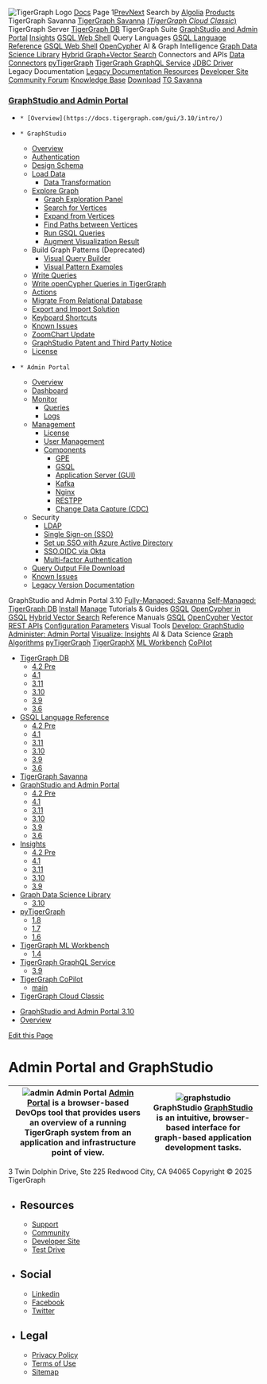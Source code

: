 ![TigerGraph Logo](https://www.tigergraph.com/wp-content/uploads/2020/05/TG_LOGO.svg) [Docs](https://docs.tigergraph.com/home)
Page 1[Prev](https://docs.tigergraph.com/gui/3.10/intro/)[Next](https://docs.tigergraph.com/gui/3.10/intro/)
Search by [Algolia](https://www.algolia.com/docsearch)
[Products](https://docs.tigergraph.com/gui/3.10/intro/)
TigerGraph Savanna
[TigerGraph Savanna](https://docs.tigergraph.com/savanna/main/overview/) [(_TigerGraph Cloud Classic_)](https://docs.tigergraph.com/cloud/main/start/overview)
TigerGraph Server
[TigerGraph DB](https://docs.tigergraph.com/tigergraph-server/4.2/intro/)
TigerGraph Suite
[GraphStudio and Admin Portal](https://docs.tigergraph.com/gui/4.2/intro/) [Insights](https://docs.tigergraph.com/insights/4.2/intro/) [GSQL Web Shell](https://docs.tigergraph.com/tigergraph-server/current/gsql-shell/web)
Query Languages
[GSQL Language Reference](https://docs.tigergraph.com/gsql-ref/4.2/intro/) [GSQL Web Shell](https://docs.tigergraph.com/tigergraph-server/current/gsql-shell/web) [OpenCypher](https://docs.tigergraph.com/gsql-ref/current/opencypher-in-gsql)
AI & Graph Intelligence
[Graph Data Science Library](https://docs.tigergraph.com/graph-ml/3.10/intro/) [Hybrid Graph+Vector Search](https://docs.tigergraph.com/gsql-ref/current/vector/)
Connectors and APIs
[Data Connectors](https://docs.tigergraph.com/tigergraph-server/current/data-loading) [pyTigerGraph](https://docs.tigergraph.com/pytigergraph/1.8/intro/) [TigerGraph GraphQL Service](https://docs.tigergraph.com/graphql/3.9/) [JDBC Driver](https://github.com/tigergraph/ecosys/tree/master/tools/etl/tg-jdbc-driver)
Legacy Documentation
[ Legacy Documentation ](https://docs-legacy.tigergraph.com)
[Resources](https://docs.tigergraph.com/gui/3.10/intro/)
[Developer Site](https://dev.tigergraph.com/) [Community Forum](https://community.tigergraph.com/) [Knowledge Base](https://tigergraph.freshdesk.com/support/solutions)
[Download](https://dl.tigergraph.com)
[ TG Savanna](https://savanna.tgcloud.io)
### [GraphStudio and Admin Portal](https://docs.tigergraph.com/gui/3.10/intro/)
  *     * [Overview](https://docs.tigergraph.com/gui/3.10/intro/)
  *     * GraphStudio
      * [Overview](https://docs.tigergraph.com/gui/3.10/graphstudio/overview)
      * [Authentication](https://docs.tigergraph.com/gui/3.10/graphstudio/user-access-management)
      * [Design Schema](https://docs.tigergraph.com/gui/3.10/graphstudio/design-schema)
      * [Load Data](https://docs.tigergraph.com/gui/3.10/graphstudio/load-data)
        * [Data Transformation](https://docs.tigergraph.com/gui/3.10/graphstudio/data-transformation)
      * [Explore Graph](https://docs.tigergraph.com/gui/3.10/graphstudio/explore-graph/README)
        * [Graph Exploration Panel](https://docs.tigergraph.com/gui/3.10/graphstudio/explore-graph/graph-exploration-panel)
        * [Search for Vertices](https://docs.tigergraph.com/gui/3.10/graphstudio/explore-graph/search-for-vertices)
        * [Expand from Vertices](https://docs.tigergraph.com/gui/3.10/graphstudio/explore-graph/expand-from-vertices)
        * [Find Paths between Vertices](https://docs.tigergraph.com/gui/3.10/graphstudio/explore-graph/find-paths-between-vertices)
        * [Run GSQL Queries](https://docs.tigergraph.com/gui/3.10/graphstudio/explore-graph/run-gsql-queries)
        * [Augment Visualization Result](https://docs.tigergraph.com/gui/3.10/graphstudio/explore-graph/augment-visualization-result)
      * Build Graph Patterns (Deprecated)
        * [Visual Query Builder](https://docs.tigergraph.com/gui/3.10/graphstudio/build-graph-patterns/visual-query-builder-overview)
        * [Visual Pattern Examples](https://docs.tigergraph.com/gui/3.10/graphstudio/build-graph-patterns/visual-pattern-examples)
      * [Write Queries](https://docs.tigergraph.com/gui/3.10/graphstudio/write-queries)
      * [Write openCypher Queries in TigerGraph](https://docs.tigergraph.com/gui/3.10/graphstudio/write-open-cypher-queries-in-tigergraph)
      * [Actions](https://docs.tigergraph.com/gui/3.10/graphstudio/actions)
      * [Migrate From Relational Database](https://docs.tigergraph.com/gui/3.10/graphstudio/migrate-from-relational-database)
      * [Export and Import Solution](https://docs.tigergraph.com/gui/3.10/graphstudio/export-and-import-solution)
      * [Keyboard Shortcuts](https://docs.tigergraph.com/gui/3.10/graphstudio/keyboard-shortcuts)
      * [Known Issues](https://docs.tigergraph.com/gui/3.10/graphstudio/known-issues)
      * [ZoomChart Update](https://docs.tigergraph.com/gui/3.10/graphstudio/graphstudio-zoomchart-update)
      * [GraphStudio Patent and Third Party Notice](https://docs.tigergraph.com/gui/3.10/graphstudio/patent-and-third-party-notice)
      * [License](https://docs.tigergraph.com/gui/3.10/graphstudio/license)
  *     * Admin Portal
      * [Overview](https://docs.tigergraph.com/gui/3.10/admin-portal/overview)
      * [Dashboard](https://docs.tigergraph.com/gui/3.10/admin-portal/dashboard)
      * [Monitor](https://docs.tigergraph.com/gui/3.10/admin-portal/monitoring/README)
        * [Queries](https://docs.tigergraph.com/gui/3.10/admin-portal/monitoring/queries)
        * [Logs](https://docs.tigergraph.com/gui/3.10/admin-portal/monitoring/log-viewer)
      * [Management](https://docs.tigergraph.com/gui/3.10/admin-portal/management/README)
        * [License](https://docs.tigergraph.com/gui/3.10/admin-portal/management/license)
        * [User Management](https://docs.tigergraph.com/gui/3.10/admin-portal/management/user-management)
        * [Components](https://docs.tigergraph.com/gui/3.10/admin-portal/components/README)
          * [GPE](https://docs.tigergraph.com/gui/3.10/admin-portal/components/gpe)
          * [GSQL](https://docs.tigergraph.com/gui/3.10/admin-portal/components/gsql)
          * [Application Server (GUI)](https://docs.tigergraph.com/gui/3.10/admin-portal/components/gui)
          * [Kafka](https://docs.tigergraph.com/gui/3.10/admin-portal/components/kafka)
          * [Nginx](https://docs.tigergraph.com/gui/3.10/admin-portal/components/nginx)
          * [RESTPP](https://docs.tigergraph.com/gui/3.10/admin-portal/components/restpp)
          * [Change Data Capture (CDC)](https://docs.tigergraph.com/gui/3.10/admin-portal/components/cdc)
      * Security
        * [LDAP](https://docs.tigergraph.com/gui/3.10/admin-portal/security/ldap)
        * [Single Sign-on (SSO)](https://docs.tigergraph.com/gui/3.10/admin-portal/security/sso)
        * [Set up SSO with Azure Active Directory](https://docs.tigergraph.com/gui/3.10/admin-portal/security/sso-aad)
        * [SSO.OIDC via Okta](https://docs.tigergraph.com/gui/3.10/admin-portal/security/sso-oidc-okta)
        * [Multi-factor Authentication](https://docs.tigergraph.com/gui/3.10/admin-portal/security/mfa)
      * [Query Output File Download](https://docs.tigergraph.com/gui/3.10/admin-portal/gsql-output-file)
      * [Known Issues](https://docs.tigergraph.com/gui/3.10/admin-portal/known-issues)
    * [Legacy Version Documentation](https://docs.tigergraph.com/gui/3.10/intro/legacy-tg-versions)


GraphStudio and Admin Portal 3.10
[Fully-Managed: Savanna](https://docs.tigergraph.com/savanna/main/overview/)
[Self-Managed: TigerGraph DB](https://docs.tigergraph.com/tigergraph-server/4.2/intro/)
[Install](https://docs.tigergraph.com/tigergraph-server/current/getting-started/) [Manage](https://docs.tigergraph.com/tigergraph-server/current/system-management/)
Tutorials & Guides
[GSQL](https://github.com/tigergraph/ecosys/blob/master/tutorials/GSQL.md) [OpenCypher in GSQL](https://github.com/tigergraph/ecosys/blob/master/tutorials/Cypher.md) [Hybrid Vector Search](https://github.com/tigergraph/ecosys/blob/master/tutorials/VectorSearch.md)
Reference Manuals
[GSQL](https://docs.tigergraph.com/gsql-ref/4.2/intro/) [OpenCypher](https://docs.tigergraph.com/gsql-ref/current/opencypher-in-gsql/) [Vector](https://docs.tigergraph.com/gsql-ref/current/vector/) [REST APIs](https://docs.tigergraph.com/tigergraph-server/current/api/) [Configuration Parameters](https://docs.tigergraph.com/tigergraph-server/current/reference/configuration-parameters)
Visual Tools
[Develop: GraphStudio](https://docs.tigergraph.com/gui/4.2/intro/) [Administer: Admin Portal](https://docs.tigergraph.com/gui/4.2/intro/) [Visualize: Insights](https://docs.tigergraph.com/insights/4.2/intro/)
AI & Data Science
[Graph Algorithms](https://docs.tigergraph.com/graph-ml/3.10/intro/) [pyTigerGraph](https://docs.tigergraph.com/pytigergraph/1.8/intro/) [TigerGraphX](https://github.com/tigergraph/ecosys/blob/master/tutorials/TigerGraphX.md) [ML Workbench](https://docs.tigergraph.com/ml-workbench/1.4/intro/) [CoPilot](https://docs.tigergraph.com/tg-copilot/intro/)
  * [TigerGraph DB](https://docs.tigergraph.com/tigergraph-server/4.2/intro/)
    * [4.2 Pre](https://docs.tigergraph.com/tigergraph-server/4.2/intro/)
    * [4.1](https://docs.tigergraph.com/tigergraph-server/4.1/intro/)
    * [3.11](https://docs.tigergraph.com/tigergraph-server/3.11/intro/)
    * [3.10](https://docs.tigergraph.com/tigergraph-server/3.10/intro/)
    * [3.9](https://docs.tigergraph.com/tigergraph-server/3.9/intro/)
    * [3.6](https://docs.tigergraph.com/tigergraph-server/3.6/intro/)
  * [GSQL Language Reference](https://docs.tigergraph.com/gsql-ref/4.2/intro/)
    * [4.2 Pre](https://docs.tigergraph.com/gsql-ref/4.2/intro/)
    * [4.1](https://docs.tigergraph.com/gsql-ref/4.1/intro/)
    * [3.11](https://docs.tigergraph.com/gsql-ref/3.11/intro/)
    * [3.10](https://docs.tigergraph.com/gsql-ref/3.10/intro/)
    * [3.9](https://docs.tigergraph.com/gsql-ref/3.9/intro/)
    * [3.6](https://docs.tigergraph.com/gsql-ref/3.6/intro/intro)
  * [TigerGraph Savanna](https://docs.tigergraph.com/savanna/main/overview/)
  * [GraphStudio and Admin Portal](https://docs.tigergraph.com/gui/4.2/intro/)
    * [4.2 Pre](https://docs.tigergraph.com/gui/4.2/intro/)
    * [4.1](https://docs.tigergraph.com/gui/4.1/intro/)
    * [3.11](https://docs.tigergraph.com/gui/3.11/intro/)
    * [3.10](https://docs.tigergraph.com/gui/3.10/intro/)
    * [3.9](https://docs.tigergraph.com/gui/3.9/intro/)
    * [3.6](https://docs.tigergraph.com/gui/3.6/graphstudio/overview)
  * [Insights](https://docs.tigergraph.com/insights/4.2/intro/)
    * [4.2 Pre](https://docs.tigergraph.com/insights/4.2/intro/)
    * [4.1](https://docs.tigergraph.com/insights/4.1/intro/)
    * [3.11](https://docs.tigergraph.com/insights/3.11/intro/)
    * [3.10](https://docs.tigergraph.com/insights/3.10/intro/)
    * [3.9](https://docs.tigergraph.com/insights/3.9/intro/)
  * [Graph Data Science Library](https://docs.tigergraph.com/graph-ml/3.10/intro/)
    * [3.10](https://docs.tigergraph.com/graph-ml/3.10/intro/)
  * [pyTigerGraph](https://docs.tigergraph.com/pytigergraph/1.8/intro/)
    * [1.8](https://docs.tigergraph.com/pytigergraph/1.8/intro/)
    * [1.7](https://docs.tigergraph.com/pytigergraph/1.7/intro/)
    * [1.6](https://docs.tigergraph.com/pytigergraph/1.6/intro/)
  * [TigerGraph ML Workbench](https://docs.tigergraph.com/ml-workbench/1.4/intro/)
    * [1.4](https://docs.tigergraph.com/ml-workbench/1.4/intro/)
  * [TigerGraph GraphQL Service](https://docs.tigergraph.com/graphql/3.9/)
    * [3.9](https://docs.tigergraph.com/graphql/3.9/)
  * [TigerGraph CoPilot](https://docs.tigergraph.com/tg-copilot/intro/)
    * [main](https://docs.tigergraph.com/tg-copilot/intro/)
  * [TigerGraph Cloud Classic](https://docs.tigergraph.com/cloud/main/start/overview)


[](https://docs.tigergraph.com/home/)
  * [GraphStudio and Admin Portal 3.10](https://docs.tigergraph.com/gui/3.10/intro/)
  * [Overview](https://docs.tigergraph.com/gui/3.10/intro/)


[Edit this Page](https://github.com/tigergraph/gui-docs/edit/3.10/modules/intro/pages/index.adoc)
# Admin Portal and GraphStudio
![admin](https://docs.tigergraph.com/gui/3.10/intro/_images/guiDownload-homecard.png) **Admin Portal** [Admin Portal](https://docs.tigergraph.com/gui/4.2/admin-portal/overview) is a browser-based DevOps tool that provides users an overview of a running TigerGraph system from an application and infrastructure point of view. | ![graphstudio](https://docs.tigergraph.com/gui/3.10/intro/_images/graphstudio-homecard.png) **GraphStudio** [GraphStudio](https://docs.tigergraph.com/gui/4.2/graphstudio/overview) is an intuitive, browser-based interface for graph-based application development tasks.  
---|---  
3 Twin Dolphin Drive, Ste 225 Redwood City, CA 94065 
Copyright © 2025 TigerGraph
  * ## Resources
    * [Support](https://www.tigergraph.com/support/)
    * [Community](https://community.tigergraph.com/)
    * [Developer Site](https://dev.tigergraph.com/)
    * [Test Drive](https://testdrive.tigergraph.com/)
  * ## Social
    * [Linkedin](https://www.linkedin.com/company/tigergraph/)
    * [Facebook](https://www.facebook.com/TigerGraphDB/)
    * [Twitter](https://twitter.com/tigergraphdb)
  * ## Legal
    * [Privacy Policy](https://www.tigergraph.com/privacy-policy/)
    * [Terms of Use](https://www.tigergraph.com/terms/)
    * [Sitemap](https://docs.tigergraph.com/sitemap.xml)


